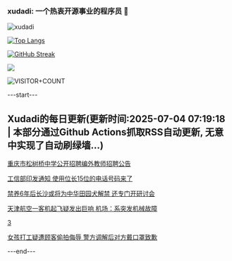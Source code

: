### xudadi: 一个热衷开源事业的程序员 👋

![xudadi](https://github-readme-stats-git-masterorgs-github-readme-stats-team.vercel.app/api?username=xudadi)

[![Top Langs](https://github-readme-stats.vercel.app/api/top-langs/?username=xudadi)](https://github.com/anuraghazra/github-readme-stats)

[![GitHub Streak](https://streak-stats.demolab.com?user=xudadi&locale=zh_Hans)](https://git.io/streak-stats)

![](https://raw.githubusercontent.com/xudadi/xudadi/main/assets/github-contribution-grid-snake.svg)

![VISITOR+COUNT](https://komarev.com/ghpvc/?username=xudadi&label=VISITOR+COUNT)


---start---

## Xudadi的每日更新(更新时间:2025-07-04 07:19:18 | 本部分通过Github Actions抓取RSS自动更新, 无意中实现了自动刷绿墙...)

[重庆市松树桥中学公开招聘编外教师招聘公告](https://www.gongkaoleida.com/article/2489648)

[工信部印发通知 使用位长15位的电话号码来了](https://m.163.com/news/article/K3I3EK8B0534A4SC.html)

[禁养6年后长沙或将为中华田园犬解禁 还专门开研讨会](https://m.163.com/news/article/K3HS0S120534P59R.html)

[天津航空一客机起飞疑发出巨响 机场：系突发机械故障](https://m.163.com/news/article/K3IHAFMD0001899O.html)

[3](https://m.163.com/touch/news/sub/domestic)

[女孩打工疑遭顾客偷拍侮辱 警方调解后对方戴口罩致歉](https://m.163.com/news/article/K3IA5JOM053469LG.html)

---end---
